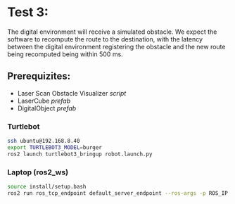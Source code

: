 # Test 3: 
The digital environment will receive a simulated obstacle. We expect the software to recompute the route to the destination, with the latency between the digital environment registering the obstacle and the new route being recomputed being within 500 ms.

## Prerequizites:
- Laser Scan Obstacle Visualizer *script*
- LaserCube *prefab*
- DigitalObject *prefab*

### Turtlebot
```bash
ssh ubuntu@192.168.8.40
export TURTLEBOT3_MODEL=burger
ros2 launch turtlebot3_bringup robot.launch.py
```

### Laptop (ros2_ws)
```bash
source install/setup.bash
ros2 run ros_tcp_endpoint default_server_endpoint --ros-args -p ROS_IP:=192.168.8.225
```
